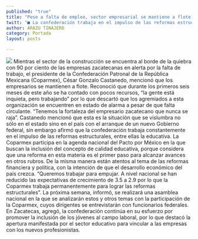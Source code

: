 ```yaml
---
published: "true"
title: "Pese a falta de empleo, sector empresarial se mantiene a flote, informa Coparmex"
twitt: "■ La confederación trabaja en el impulso de las reformas estructurales: César Castanedo"
author: ARAZU TINAJERO
category: Portada
layout: posts

---
```


![](http://i.imgur.com/0cvRuAOm.jpg)
Mientras el sector de la construcción se encuentra al borde de la quiebra con 90 por ciento de las empresas zacatecanas en alerta por la falta de trabajo, el presidente de la Confederación Patronal de la República Mexicana (Coparmex), César Gonzalo Castanedo, mencionó que los empresarios se mantienen a flote.
Reconoció que durante los primeros seis meses de este año se ha contado con pocos recursos, “la gente está inquieta, pero trabajando” por lo que descartó que los agremiados a esta organización se encuentren en estado de alarma a pesar de que falta circulante. “Tenemos la fortaleza del empresario zacatecano que nunca se raja”.
Castanedo mencionó que esta es la situación que se vislumbra no sólo en el estado sino en el país con el arranque de un nuevo Gobierno federal, sin embargo afirmó que la confederación trabaja constantemente en el impulso de las reformas estructurales, entre ellas la educativa.
La Coparmex participa en la agenda nacional del Pacto por México en la que buscan la inclusión del concepto de calidad educativa, porque considera que una reforma en esta materia es el primer paso para alcanzar avances en otros rubros. 
De la misma manera están atentos al tema de las reformas financiera y política, con la intención de que el desarrollo económico del país crezca. “Queremos trabajar para empujar. A nivel nacional se han reducido las expectativas de crecimiento de 3.5 a 2.9 por lo que la Coparmex trabaja permanentemente para lograr las reformas estructurales”.
La próxima semana, informó, se realizará una asamblea nacional en la que se analizarán estos y otros temas con la participación de la Coparmex, cuyos dirigentes se entrevistarán con funcionarios federales.
En Zacatecas, agregó, la confederación continúa en su esfuerzo por promover la inclusión de los jóvenes al campo laboral, por lo que destacó la apertura manifestada por el sector educativo para vincular a las empresas con los nuevos profesionistas.
